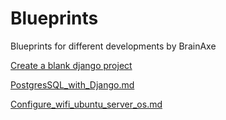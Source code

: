 # Blueprints

Blueprints for different developments by BrainAxe

[Create a blank django project](./create_blank_django_project.md)

[PostgresSQL_with_Django.md](./PostgresSQL_with_Django.md)

[Configure_wifi_ubuntu_server_os.md](./configure_wifi_ubuntu_server_os.md)